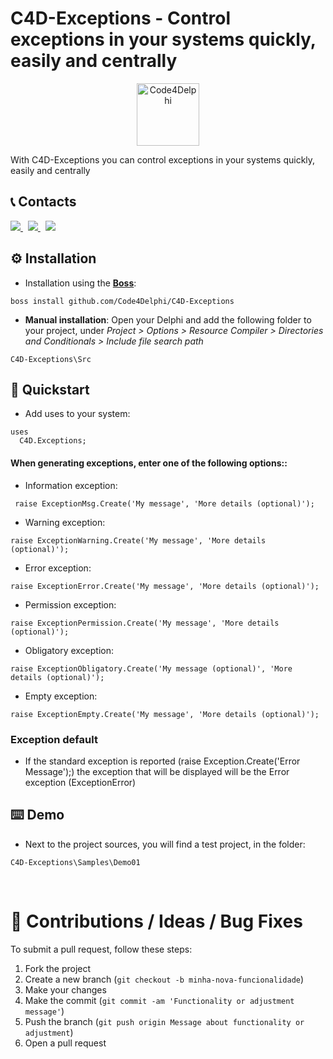# C4D-Exceptions - Control exceptions in your systems quickly, easily and centrally
<p align="center">
  <a href="https://github.com/Code4Delphi/Code4D-Wizard/blob/master/Images/C4D-Logo.png">
    <img alt="Code4Delphi" height="100" src="https://github.com/Code4Delphi/Code4D-Wizard/blob/master/Images/c4d-logo-100x100.png">
  </a> 
</p>
With C4D-Exceptions you can control exceptions in your systems quickly, easily and centrally



## 📞 Contacts

<p align="left">
  <a href="https://t.me/Code4Delphi" target="_blank">
    <img src="https://img.shields.io/badge/Telegram:-Join%20Channel-blue?logo=telegram">
  </a> 
  &nbsp;
  <a href="mailto:contato@code4delphi.com.br" target="_blank">
    <img src="https://img.shields.io/badge/E--mail-contato%40code4delphi.com.br-yellowgreen?logo=maildotru&logoColor=yellowgreen">
  </a>
   &nbsp;
  <a href="https://www.youtube.com/@code4delphi" target="_blank">
    <img src="https://img.shields.io/badge/YouTube:-Join%20Channel-red?logo=youtube&logoColor=red">
  </a> 
</p>



## ⚙️ Installation

* Installation using the [**Boss**](https://github.com/HashLoad/boss):

```
boss install github.com/Code4Delphi/C4D-Exceptions
```

* **Manual installation**: Open your Delphi and add the following folder to your project, under *Project > Options > Resource Compiler > Directories and Conditionals > Include file search path*

```
C4D-Exceptions\Src
```



## 🚀 Quickstart
* Add uses to your system:
```
uses
  C4D.Exceptions;
```

#### When generating exceptions, enter one of the following options::

* Information exception:  
```
 raise ExceptionMsg.Create('My message', 'More details (optional)');
```

* Warning exception:
```
raise ExceptionWarning.Create('My message', 'More details (optional)');
```

* Error exception:
```
raise ExceptionError.Create('My message', 'More details (optional)');
```

* Permission exception:
```
raise ExceptionPermission.Create('My message', 'More details (optional)');
```

* Obligatory exception:
```
raise ExceptionObligatory.Create('My message (optional)', 'More details (optional)');
```

* Empty exception:
```
raise ExceptionEmpty.Create('My message', 'More details (optional)');
```

### Exception default
* If the standard exception is reported (raise Exception.Create('Error Message');) the exception that will be displayed will be the Error exception (ExceptionError)


## ⌨️ Demo
* Next to the project sources, you will find a test project, in the folder:
```
C4D-Exceptions\Samples\Demo01
```


‌
# 💬 Contributions / Ideas / Bug Fixes
To submit a pull request, follow these steps:

1. Fork the project
2. Create a new branch (`git checkout -b minha-nova-funcionalidade`)
3. Make your changes
4. Make the commit (`git commit -am 'Functionality or adjustment message'`)
5. Push the branch (`git push origin Message about functionality or adjustment`)
6. Open a pull request
